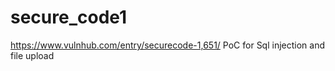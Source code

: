 # secure_code1
https://www.vulnhub.com/entry/securecode-1,651/
PoC for Sql injection and file upload

